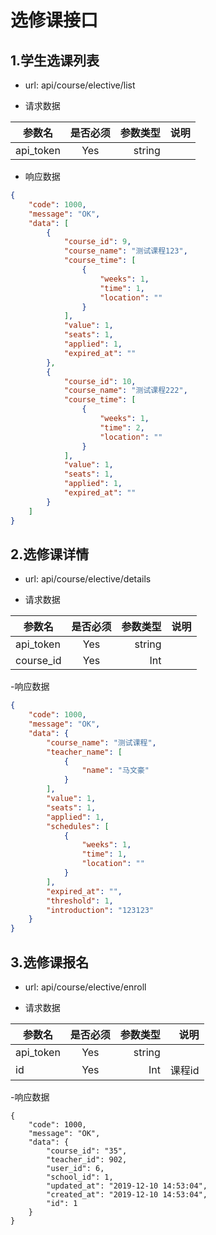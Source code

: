 # 选修课接口

## 1.学生选课列表
-  url: api/course/elective/list

-  请求数据

| 参数名    | 是否必须     | 参数类型 | 说明   |
| --------  | :----------: | -----:   | -----: |
| api_token | Yes          | string   |        |



- 响应数据
``` json
{
    "code": 1000,
    "message": "OK",
    "data": [
        {
            "course_id": 9,
            "course_name": "测试课程123",
            "course_time": [
                {
                    "weeks": 1,
                    "time": 1,
                    "location": ""
                }
            ],
            "value": 1,
            "seats": 1,
            "applied": 1,
            "expired_at": ""
        },
        {
            "course_id": 10,
            "course_name": "测试课程222",
            "course_time": [
                {
                    "weeks": 1,
                    "time": 2,
                    "location": ""
                }
            ],
            "value": 1,
            "seats": 1,
            "applied": 1,
            "expired_at": ""
        }
    ]
}
```

## 2.选修课详情
-  url: api/course/elective/details

-  请求数据

| 参数名    | 是否必须     | 参数类型 | 说明   |
| --------  | :----------: | -----:   | -----: |
| api_token | Yes          | string   |        |
| course_id | Yes          | Int      |        |

-响应数据
```json
{
    "code": 1000,
    "message": "OK",
    "data": {
        "course_name": "测试课程",
        "teacher_name": [
            {
                "name": "马文豪"
            }
        ],
        "value": 1,
        "seats": 1,
        "applied": 1,
        "schedules": [
            {
                "weeks": 1,
                "time": 1,
                "location": ""
            }
        ],
        "expired_at": "",
        "threshold": 1,
        "introduction": "123123"
    }
}
```

## 3.选修课报名
-  url: api/course/elective/enroll

-  请求数据

| 参数名    | 是否必须     | 参数类型 | 说明   |
| --------  | :----------: | -----:   | -----: |
| api_token | Yes          | string   |        |
| id | Yes          | Int      |   课程id     |

-响应数据

```
{
	"code": 1000,
	"message": "OK",
	"data": {
		"course_id": "35",
		"teacher_id": 902,
		"user_id": 6,
		"school_id": 1,
		"updated_at": "2019-12-10 14:53:04",
		"created_at": "2019-12-10 14:53:04",
		"id": 1
	}
}
```
